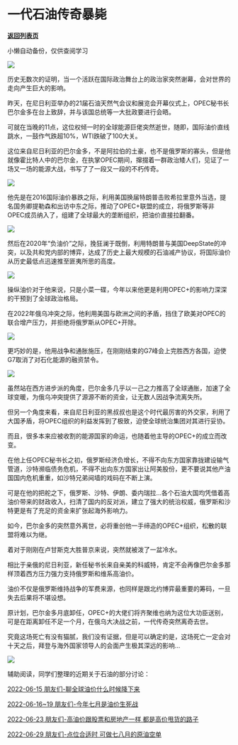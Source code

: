 # 一代石油传奇暴毙

[**返回列表页**](/gzh/政事堂2019)

小懒自动备份，仅供查阅学习

![](https://mmbiz.qpic.cn/mmbiz_jpg/rxhS23yu8cNrqDk3ibU4FGyPjLz3SLj2AWXs7nMef0aIianJTBPicBC4sQKjrezbcJVMYiazmEib3HaAicx3Yib1ncwxw/640?wx_fmt=jpeg)

历史无数次的证明，当一个活跃在国际政治舞台上的政治家突然谢幕，会对世界的走向产生巨大的影响。

昨天，在尼日利亚举办的21届石油天然气会议和展览会开幕仪式上，OPEC秘书长巴尔金多在台上致辞，并与该国总统等一大批政要进行会晤。

可就在当晚的11点，这位权倾一时的全球能源巨佬突然逝世，随即，国际油价直线跳水，一鼓作气跌超10%，WTI跌破了100大关。

这位来自尼日利亚的巴尔金多，不是阿拉伯的土豪，也不是俄罗斯的寡头，但是他就像霍比特人中的巴尔金，在执掌OPEC期间，撺掇着一群政治矮人们，见证了一场又一场的能源大战，书写了了一段又一段的不朽传奇。

![](https://mmbiz.qpic.cn/mmbiz_jpg/rxhS23yu8cNrqDk3ibU4FGyPjLz3SLj2A5xjqqzoP0IlFN0FnVpgPGn8BqRYCweZJViap3Ropevic0ZuwXJyDAvIw/640?wx_fmt=jpeg)

他先是在2016国际油价暴跌之际，利用美国换届特朗普击败希拉里意外当选，提名国务卿提勒森和出访中东之际，推动了OPEC+联盟的成立，将俄罗斯等非OPEC成员纳入了，组建了全球最大的垄断组织，把油价直接拉翻番。

![](https://mmbiz.qpic.cn/mmbiz_jpg/rxhS23yu8cNrqDk3ibU4FGyPjLz3SLj2AMkNjYr8nuou2PKA7KPIG8RRGicibZeNzpjGzu8eFZVLhiawaHibEuxdGNA/640?wx_fmt=jpeg)

然后在2020年“负油价”之际，挽狂澜于既倒，利用特朗普与美国DeepState的冲突，以及共和党内部的博弈，达成了历史上最大规模的石油减产协议，将国际油价从历史最低点迅速推至匪夷所思的高度。

![](https://mmbiz.qpic.cn/mmbiz_jpg/rxhS23yu8cNrqDk3ibU4FGyPjLz3SLj2A6r3rPngeaq0fLggwbzheXNHfDwIe0aBIflzR6YLiaOo1icFsZbLReeWQ/640?wx_fmt=jpeg)

操纵油价对于他来说，只是小菜一碟，今年以来他更是利用OPEC+的影响力深深的干预到了全球政治格局。

在2022年俄乌冲突之际，他利用美国与欧洲之间的矛盾，挡住了欧美对OPEC的联合增产压力，并拒绝将俄罗斯从OPEC+开除。

![](https://mmbiz.qpic.cn/mmbiz_jpg/rxhS23yu8cNrqDk3ibU4FGyPjLz3SLj2AcFPWIPu3wKLJV4ltiaRz6fCK2SybSod2eU2PevCkVYFUcGwA0ibYdmuA/640?wx_fmt=jpeg)

更巧妙的是，他用战争和通胀施压，在刚刚结束的G7峰会上完胜西方各国，迫使G7取消了对石化能源的融资禁令。

![](https://mmbiz.qpic.cn/mmbiz_jpg/rxhS23yu8cNrqDk3ibU4FGyPjLz3SLj2AEKH24DcuaXxcFtgTI31ZgN7gKQT3DqTXSviaVNSfa7UAG86pxm8q54A/640?wx_fmt=jpeg)

虽然站在西方进步派的角度，巴尔金多几乎以一己之力推高了全球通胀，加速了全球变暖，为俄乌冲突提供了源源不断的资金，让无数人因战争流离失所。

但另一个角度来看，来自尼日利亚的黑叔叔也是这个时代最厉害的外交家，利用了大国矛盾，将OPEC组织的利益发挥到了极致，迫使全球统治集团对其进行妥协。  

而且，很多本来应被收割的能源国家的命运，也随着他主导的OPEC+的成立而改变。  

在他上任OPEC秘书长之初，俄罗斯经济负增长，不得不向东方国家靠拢建设输气管道，沙特濒临债务危机，不得不出向东方国家出让阿美股份，更不要说其他产油国国内危机重重，如沙特兄弟阋墙的戏码在不断上演。

可是在他的把舵之下，俄罗斯、沙特、伊朗、委内瑞拉...各个石油大国均凭借着高油价带来的财政收入，扫清了国内的反对派，建立了强大的统治权威，俄罗斯和沙特更是有了充足的资金来扩张起海外影响力。  

如今，巴尔金多的突然意外离世，必将重创他一手缔造的OPEC+组织，松散的联盟将难以为继。  

着对于刚刚在卢甘斯克大胜普京来说，突然就被泼了一盆冷水。

相比于亲俄的尼日利亚，新任秘书长来自亲美的科威特，肯定不会再像巴尔金多那样顶着西方压力强力支持俄罗斯和维系高油价。

油价不仅是俄罗斯维持战争的军费来源，也同样是跟北约博弈最重要的筹码，一旦失去后果将不堪设想。  

原计划，巴尔金多月底卸任，OPEC+的大佬们将齐聚维也纳为这位大功臣送别，可是在距离卸任不足一个月，在俄乌大决战之前，一代传奇突然离奇去世。

究竟这场死亡有没有猫腻，我们没有证据，但是可以确定的是，这场死亡一定会对十天之后，拜登与海外国家领导人的会面产生极其深远的影响...  

![](https://mmbiz.qpic.cn/mmbiz_jpg/rxhS23yu8cNrqDk3ibU4FGyPjLz3SLj2AClFP51JUpqg5JNibgqKBoGPXXUzhVCZyTHqaZwGN3icjVzRmZeVq3OAQ/640?wx_fmt=jpeg)

辅助阅读，同学们整理的近期关于石油的部分讨论：  

[2022-06-15 朋友们-聊全球油价什么时候降下来]()

[2022-06-16~19 朋友们-今年七月是油价生死战]()

[2022-06-23 朋友们-高油价跟股票和房地产一样 都是高价甩货的路子]()

[2022-06-29 朋友们-点位合适时 可做七八月的原油空单]()

